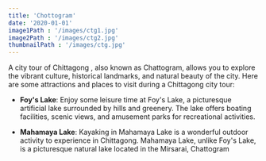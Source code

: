 ```yaml
---
title: 'Chottogram'
date: '2020-01-01'
image1Path : '/images/ctg1.jpg'
image2Path : '/images/ctg2.jpg'
thumbnailPath : '/images/ctg.jpg'
---
```


A city tour of Chittagong , also known as Chattogram, allows you to explore the vibrant culture, historical landmarks, and natural beauty of the city. Here are some attractions and places to visit during a Chittagong city tour:


- **Foy's Lake**: Enjoy some leisure time at Foy's Lake, a picturesque artificial lake surrounded by hills and greenery. The lake offers boating facilities, scenic views, and amusement parks for recreational activities.

- **Mahamaya Lake**: Kayaking in Mahamaya Lake is a wonderful outdoor activity to experience in Chittagong. Mahamaya Lake, unlike Foy's Lake, is a picturesque natural lake located in the Mirsarai, Chattogram 